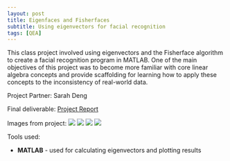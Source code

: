 ```yaml
---
layout: post
title: Eigenfaces and Fisherfaces
subtitle: Using eigenvectors for facial recognition
tags: [QEA]
---
```


This class project involved using eigenvectors and the Fisherface algorithm to create a facial recognition program in MATLAB. One of the main objectives of this project was to become more familiar with core linear algebra concepts and provide scaffolding for learning how to apply these concepts to the inconsistency of real-world data.

Project Partner: Sarah Deng

Final deliverable: [Project Report](
https://drive.google.com/open?id=1LO9RhMCf81uIzvCRr7qmsoYnYnqo7jR1)

Images from project:
![](../../img/EigenAccuracy.jpg)
![](../../img/EigenTime.jpg)
![](../../img/SVDfigure.jpg)
![](../../img/coefficientsfigure.jpg)

Tools used:
- **MATLAB** - used for calculating eigenvectors and plotting results
